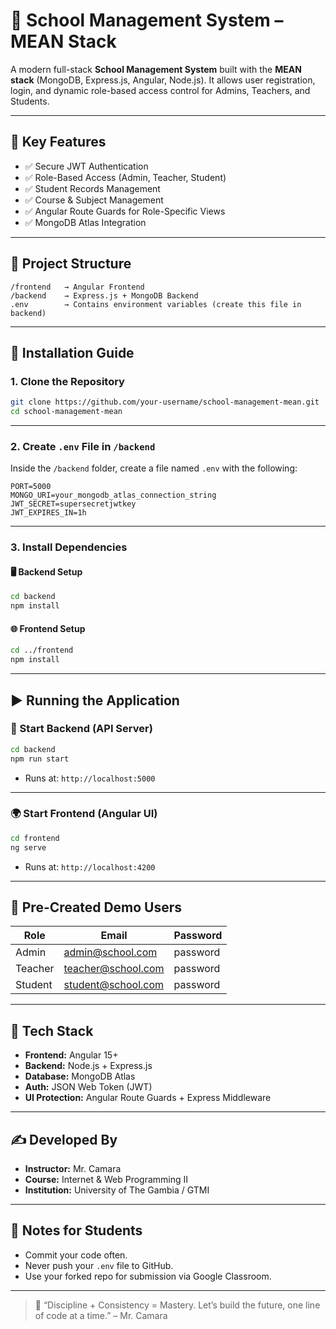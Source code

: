 # 🏫 School Management System – MEAN Stack

A modern full-stack **School Management System** built with the **MEAN stack** (MongoDB, Express.js, Angular, Node.js). It allows user registration, login, and dynamic role-based access control for Admins, Teachers, and Students.

---

## 📌 Key Features

- ✅ Secure JWT Authentication
- ✅ Role-Based Access (Admin, Teacher, Student)
- ✅ Student Records Management
- ✅ Course & Subject Management
- ✅ Angular Route Guards for Role-Specific Views
- ✅ MongoDB Atlas Integration

---

## 📁 Project Structure

```
/frontend   → Angular Frontend
/backend    → Express.js + MongoDB Backend
.env        → Contains environment variables (create this file in backend)
```

---

## 🔧 Installation Guide

### 1. Clone the Repository

```bash
git clone https://github.com/your-username/school-management-mean.git
cd school-management-mean
```

---

### 2. Create `.env` File in `/backend`

Inside the `/backend` folder, create a file named `.env` with the following:

```env
PORT=5000
MONGO_URI=your_mongodb_atlas_connection_string
JWT_SECRET=supersecretjwtkey
JWT_EXPIRES_IN=1h
```

---

### 3. Install Dependencies

#### 🖥 Backend Setup
```bash
cd backend
npm install
```

#### 🌐 Frontend Setup
```bash
cd ../frontend
npm install
```

---

## ▶️ Running the Application

### 🚀 Start Backend (API Server)
```bash
cd backend
npm run start
```

- Runs at: `http://localhost:5000`

---

### 🌍 Start Frontend (Angular UI)
```bash
cd frontend
ng serve
```

- Runs at: `http://localhost:4200`

---

## 👥 Pre-Created Demo Users

| Role     | Email                  | Password  |
|----------|------------------------|-----------|
| Admin    | admin@school.com       | password  |
| Teacher  | teacher@school.com     | password  |
| Student  | student@school.com     | password  |

---

## 🧰 Tech Stack

- **Frontend:** Angular 15+
- **Backend:** Node.js + Express.js
- **Database:** MongoDB Atlas
- **Auth:** JSON Web Token (JWT)
- **UI Protection:** Angular Route Guards + Express Middleware

---

## ✍️ Developed By

- **Instructor:** Mr. Camara  
- **Course:** Internet & Web Programming II  
- **Institution:** University of The Gambia / GTMI

---

## 📌 Notes for Students

- Commit your code often.
- Never push your `.env` file to GitHub.
- Use your forked repo for submission via Google Classroom.

---

> 📢 “Discipline + Consistency = Mastery. Let’s build the future, one line of code at a time.” – Mr. Camara
